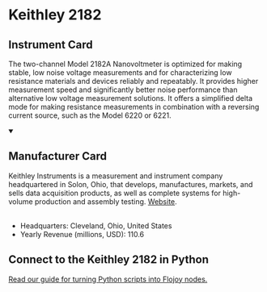 
# Keithley 2182

## Instrument Card

The two-channel Model 2182A Nanovoltmeter is optimized for making stable, low noise voltage measurements and for characterizing low resistance materials and devices reliably and repeatably. It provides higher measurement speed and significantly better noise performance than alternative low voltage measurement solutions. It offers a simplified delta mode for making resistance measurements in combination with a reversing current source, such as the Model 6220 or 6221.

<details open>
<summary><h2>Manufacturer Card</h2></summary>
Keithley Instruments is a measurement and instrument company headquartered in Solon, Ohio, that develops, manufactures, markets, and sells data acquisition products, as well as complete systems for high-volume production and assembly testing. <a href="https://www.tek.com/en">Website</a>.
<br></br>
<ul>
  <li>Headquarters: Cleveland, Ohio, United States</li>
  <li>Yearly Revenue (millions, USD): 110.6</li>
</ul>
</details>

## Connect to the Keithley 2182 in Python

[Read our guide for turning Python scripts into Flojoy nodes.](https://docs.flojoy.ai/custom-nodes/creating-custom-node/)


